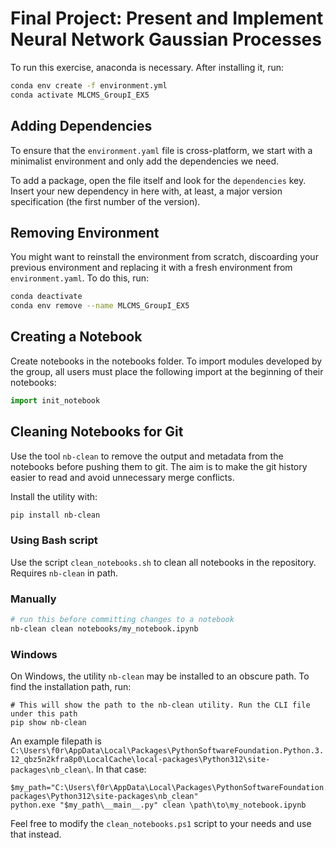 # Final Project: Present and Implement Neural Network Gaussian Processes

To run this exercise, anaconda is necessary. After installing it, run:

```sh conda
conda env create -f environment.yml
conda activate MLCMS_GroupI_EX5
```

## Adding Dependencies

To ensure that the `environment.yaml` file is cross-platform, we start with a minimalist environment and only add the dependencies we need.

To add a package, open the file itself and look for the `dependencies` key. Insert your new dependency in here with, at least, a major version specification (the first number of the version).

## Removing Environment

You might want to reinstall the environment from scratch, discoarding your previous environment and replacing it with a fresh environment from `environment.yaml`. To do this, run:

```sh conda
conda deactivate
conda env remove --name MLCMS_GroupI_EX5
````

## Creating a Notebook

Create notebooks in the notebooks folder. To import modules developed by the group, all users must place the following import at the beginning of their notebooks:

```python
import init_notebook
```

## Cleaning Notebooks for Git

Use the tool `nb-clean` to remove the output and metadata from the notebooks before pushing them to git. The aim is to make the git history easier to read and avoid unnecessary merge conflicts.

Install the utility with:

```sh
pip install nb-clean
````

### Using Bash script

Use the script `clean_notebooks.sh` to clean all notebooks in the repository. Requires `nb-clean` in path.

### Manually

```sh
# run this before committing changes to a notebook
nb-clean clean notebooks/my_notebook.ipynb
```

### Windows

On Windows, the utility `nb-clean` may be installed to an obscure path. To find the installation path, run:

```pwsh
# This will show the path to the nb-clean utility. Run the CLI file under this path
pip show nb-clean
````

An example filepath is `C:\Users\f0r\AppData\Local\Packages\PythonSoftwareFoundation.Python.3.12_qbz5n2kfra8p0\LocalCache\local-packages\Python312\site-packages\nb_clean\`. In that case:

```pwsh
$my_path="C:\Users\f0r\AppData\Local\Packages\PythonSoftwareFoundation.Python.3.12_qbz5n2kfra8p0\LocalCache\local-packages\Python312\site-packages\nb_clean"
python.exe "$my_path\__main__.py" clean \path\to\my_notebook.ipynb
```
Feel free to modify the `clean_notebooks.ps1` script to your needs and use that instead.